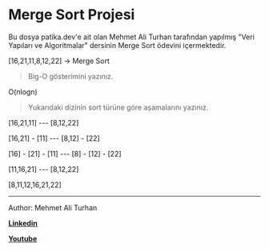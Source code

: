 # Merge Sort Projesi
Bu dosya patika.dev'e ait olan Mehmet Ali Turhan tarafından yapılmış "Veri Yapıları ve Algoritmalar" dersinin Merge Sort ödevini içermektedir.


[16,21,11,8,12,22] -> Merge Sort

>Big-O gösterimini yazınız.

O(nlogn)

>Yukarıdaki dizinin sort türüne göre aşamalarını yazınız.

[16,21,11] --- [8,12,22]

[16,21] - [11] --- [8,12] - [22]

[16] - [21] - [11] --- [8] - [12] - [22]

[11,16,21] --- [8,12,22]

[8,11,12,16,21,22]

--------------------------
Author: Mehmet Ali Turhan

**[Linkedin](https://www.linkedin.com/in/mehmet-ali-turhan-43669415b/g)**

**[Youtube](https://www.youtube.com/channel/UCh1HyT37pbPwN6w1wRd43Dg)**
